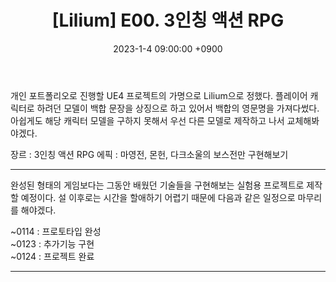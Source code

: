 ﻿---
title: "[Lilium] E00. 3인칭 액션 RPG"
date: 2023-1-4 09:00:00 +0900
categories: [Development, Lilium]
tags: [Lilium]
---

개인 포트폴리오로 진행할 UE4 프로젝트의 가명으로 Lilium으로 정했다. 플레이어 캐릭터로 하려던 모델이 백합 문장을 상징으로 하고 있어서 백합의 영문명을 가져다썼다. 아쉽게도 해당 캐릭터 모델을 구하지 못해서 우선 다른 모델로 제작하고 나서 교체해봐야겠다.

장르 : 3인칭 액션 RPG
에픽 : 마영전, 몬헌, 다크소울의 보스전만 구현해보기

---

완성된 형태의 게임보다는 그동안 배웠던 기술들을 구현해보는 실험용 프로젝트로 제작할 예정이다. 설 이후로는 시간을 할애하기 어렵기 때문에 다음과 같은 일정으로 마무리를 해야겠다.

~0114 : 프로토타입 완성<br/>
~0123 : 추가기능 구현<br/>
~0124 : 프로젝트 완료

---

